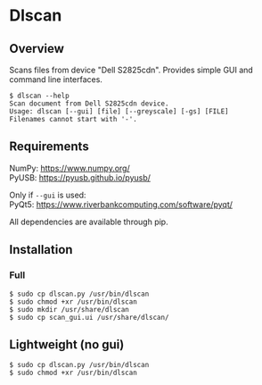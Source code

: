 # Dlscan

## Overview
Scans files from device "Dell S2825cdn". Provides simple GUI and command line interfaces.
```
$ dlscan --help
Scan document from Dell S2825cdn device.
Usage: dlscan [--gui] [file] [--greyscale] [-gs] [FILE]
Filenames cannot start with '-'.

```

## Requirements
NumPy: <https://www.numpy.org/>  
PyUSB: <https://pyusb.github.io/pyusb/>  

Only if `--gui` is used:  
PyQt5: <https://www.riverbankcomputing.com/software/pyqt/>

All dependencies are available through pip.

## Installation
### Full

```
$ sudo cp dlscan.py /usr/bin/dlscan
$ sudo chmod +xr /usr/bin/dlscan
$ sudo mkdir /usr/share/dlscan
$ sudo cp scan_gui.ui /usr/share/dlscan/
```

## Lightweight (no gui)
```
$ sudo cp dlscan.py /usr/bin/dlscan
$ sudo chmod +xr /usr/bin/dlscan
```
